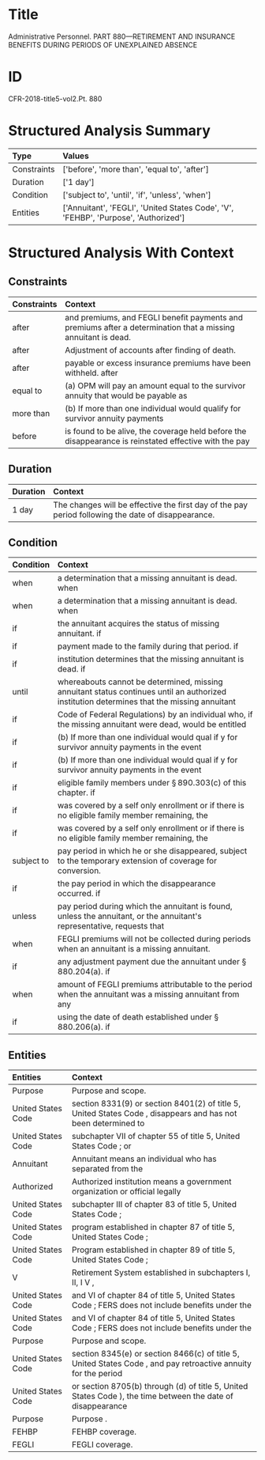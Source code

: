 # Title

 Administrative Personnel. PART 880—RETIREMENT AND INSURANCE BENEFITS DURING PERIODS OF UNEXPLAINED ABSENCE


# ID

 CFR-2018-title5-vol2.Pt. 880


# Structured Analysis Summary

| Type        | Values                                                                              |
|:------------|:------------------------------------------------------------------------------------|
| Constraints | ['before', 'more than', 'equal to', 'after']                                        |
| Duration    | ['1 day']                                                                           |
| Condition   | ['subject to', 'until', 'if', 'unless', 'when']                                     |
| Entities    | ['Annuitant', 'FEGLI', 'United States Code', 'V', 'FEHBP', 'Purpose', 'Authorized'] |


# Structured Analysis With Context

 


## Constraints

| Constraints   | Context                                                                                                        |
|:--------------|:---------------------------------------------------------------------------------------------------------------|
| after         | and premiums, and FEGLI benefit payments and premiums after  a determination that a missing annuitant is dead. |
| after         | Adjustment of accounts  after  finding of death.                                                               |
| after         | payable or excess insurance premiums have been withheld. after                                                 |
| equal to      | (a) OPM will pay an amount  equal to the survivor annuity that would be payable as                             |
| more than     | (b) If  more than one individual would qualify for survivor annuity payments                                   |
| before        | is found to be alive, the coverage held before the disappearance is reinstated effective with the pay          |


## Duration

| Duration   | Context                                                                                            |
|:-----------|:---------------------------------------------------------------------------------------------------|
| 1 day      | The changes will be effective the first day of the pay period following the date of disappearance. |


## Condition

| Condition   | Context                                                                                                                                    |
|:------------|:-------------------------------------------------------------------------------------------------------------------------------------------|
| when        | a determination that a missing annuitant is dead. when                                                                                     |
| when        | a determination that a missing annuitant is dead. when                                                                                     |
| if          | the annuitant acquires the status of missing annuitant. if                                                                                 |
| if          | payment made to the family during that period. if                                                                                          |
| if          | institution determines that the missing annuitant is dead. if                                                                              |
| until       | whereabouts cannot be determined, missing annuitant status continues until an authorized institution determines that the missing annuitant |
| if          | Code of Federal Regulations) by an individual who, if the missing annuitant were dead, would be entitled                                   |
| if          | (b) If more than one individual would qual if y for survivor annuity payments in the event                                                 |
| if          | (b) If more than one individual would qual if y for survivor annuity payments in the event                                                 |
| if          | eligible family members under &#167;&#8201;890.303(c) of this chapter. if                                                                  |
| if          | was covered by a self only enrollment or if there is no eligible family member remaining, the                                              |
| if          | was covered by a self only enrollment or if there is no eligible family member remaining, the                                              |
| subject to  | pay period in which he or she disappeared, subject to  the temporary extension of coverage for conversion.                                 |
| if          | the pay period in which the disappearance occurred. if                                                                                     |
| unless      | pay period during which the annuitant is found, unless the annuitant, or the annuitant's representative, requests that                     |
| when        | FEGLI premiums will not be collected during periods when  an annuitant is a missing annuitant.                                             |
| if          | any adjustment payment due the annuitant under &#167;&#8201;880.204(a). if                                                                 |
| when        | amount of FEGLI premiums attributable to the period when the annuitant was a missing annuitant from any                                    |
| if          | using the date of death established under &#167;&#8201;880.206(a). if                                                                      |


## Entities

| Entities           | Context                                                                                                        |
|:-------------------|:---------------------------------------------------------------------------------------------------------------|
| Purpose            | Purpose  and scope.                                                                                            |
| United States Code | section 8331(9) or section 8401(2) of title 5, United States Code , disappears and has not been determined to  |
| United States Code | subchapter VII of chapter 55 of title 5, United States Code ; or                                               |
| Annuitant          | Annuitant means an individual who has separated from the                                                       |
| Authorized         | Authorized institution means a government organization or official legally                                     |
| United States Code | subchapter III of chapter 83 of title 5, United States Code ;                                                  |
| United States Code | program established in chapter 87 of title 5, United States Code ;                                             |
| United States Code | Program established in chapter 89 of title 5, United States Code ;                                             |
| V                  | Retirement System established in subchapters I, II, I V ,                                                      |
| United States Code | and VI of chapter 84 of title 5, United States Code ; FERS does not include benefits under the                 |
| United States Code | and VI of chapter 84 of title 5, United States Code ; FERS does not include benefits under the                 |
| Purpose            | Purpose  and scope.                                                                                            |
| United States Code | section 8345(e) or section 8466(c) of title 5, United States Code , and pay retroactive annuity for the period |
| United States Code | or section 8705(b) through (d) of title 5, United States Code ), the time between the date of disappearance    |
| Purpose            | Purpose .                                                                                                      |
| FEHBP              | FEHBP  coverage.                                                                                               |
| FEGLI              | FEGLI  coverage.                                                                                               |


